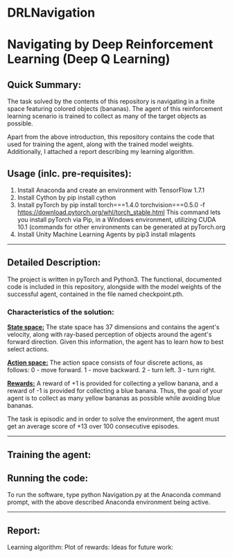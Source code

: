 # DRLNavigation
<h1>Navigating by Deep Reinforcement Learning (Deep Q Learning)</h1>

<h2>Quick Summary:</h2>

The task solved by the contents of this repository is navigating in a finite space featuring colored objects (bananas). The agent of this reinforcement learning scenario is trained to collect as many of the target objects as possible.

Apart from the above introduction, this repository contains the code that used for training the agent, along with the trained model weights. Additionally, I attached a report describing my learning algorithm.

<h2>Usage (inlc. pre-requisites):</h2>

1. Install Anaconda and create an environment with TensorFlow 1.7.1
2. Install Cython by pip install cython
3. Install pyTorch by pip install torch===1.4.0 torchvision===0.5.0 -f https://download.pytorch.org/whl/torch_stable.html
  This command lets you install pyTorch via Pip, in a Windows environment, utilizing CUDA 10.1 (commands for other environments can be generated at pyTorch.org
4. Install Unity Machine Learning Agents by pip3 install mlagents

------------

<h2>Detailed Description:</h2>

The project is written in pyTorch and Python3. The functional, documented code is included in this repository, alongside with the model weights of the successful agent, contained in the file named checkpoint.pth.

<h3>Characteristics of the solution:</h3> 

<b><u>State space:</u></b>
The state space has 37 dimensions and contains the agent's velocity, along with ray-based perception of objects around the agent's forward direction. Given this information, the agent has to learn how to best select actions. 

<b><u>Action space:</u></b>
The action space consists of four discrete actions, as follows:
0 - move forward.
1 - move backward.
2 - turn left.
3 - turn right.

<b><u>Rewards:</u></b>
A reward of +1 is provided for collecting a yellow banana, and a reward of -1 is provided for collecting a blue banana. Thus, the goal of your agent is to collect as many yellow bananas as possible while avoiding blue bananas.

The task is episodic and in order to solve the environment, the agent must get an average score of +13 over 100 consecutive episodes.

--------------

<h2>Training the agent:</h2>

<h2>Running the code:</h2>

To run the software, type python Navigation.py at the Anaconda command prompt, with the above described Anaconda environment being active.

----

<h2>Report:</h2>

Learning algorithm:
Plot of rewards:
Ideas for future work:

